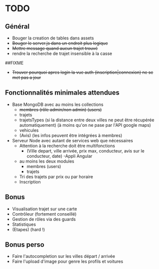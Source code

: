 # TODO

## Général
- Bouger la creation de tables dans assets
- ~~Bouger le server.js dans un endroit plus logique~~
- ~~Mettre message quand aucun trajet trouvé~~
- rendre la recherche de trajet insensible à la casse

##FIXME
- ~~Trouver pourquoi apres login la vue auth (inscription|connexion) ne se met pas a jour~~


## Fonctionnalités minimales attendues
- Base MongoDB avec au moins les collections
  - ~~membres (rôle admin/non admin) (users)~~
  - trajets
  - trajetsTypes (si la distance entre deux villes ne peut  être récupérée automatiquement) (à moins qu'on ne pase par l'API google maps)
  - vehicules
  - (Avis) (les infos peuvent être intégrées à membres)
- Serveur Node avec autant de services web que nécessaires
  - Attention à la recherche doit être multifonctions
    - (Ville depart, ville arrivée, prix max, conducteur, avis sur le conducteur, date)
-Appli Angular
  - au moins les deux modules
    - membres (users)
    - trajets
  - Tri des trajets par prix ou par horaire
  - Inscription

## Bonus
- Visualisation trajet sur une carte
- Contrôleur (fortement conseillé)
- Gestion de rôles via des guards
- Statistiques
- (Etapes) (hard !)

## Bonus perso
- Faire l'autocompletion sur les villes départ / arrivée
- Faire l'upload d'image pour genre les profils et voitures
